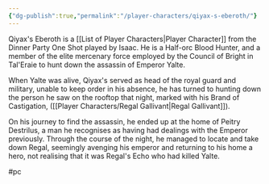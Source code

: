 ```yaml
---
{"dg-publish":true,"permalink":"/player-characters/qiyax-s-eberoth/"}
---
```


Qiyax's Eberoth is a [[List of Player Characters\|Player Character]] from the Dinner Party One Shot played by Isaac. He is a Half-orc Blood Hunter, and a member of the elite mercenary force employed by the Council of Bright in Tal'Eraie to hunt down the assassin of Emperor Yalte.

When Yalte was alive, Qiyax's served as head of the royal guard and military, unable to keep order in his absence, he has turned to hunting down the person he saw on the rooftop that night, marked with his Brand of Castigation, ([[Player Characters/Regal Gallivant\|Regal Gallivant]]).

On his journey to find the assassin, he ended up at the home of Peitry Destrilus, a man he recognises as having had dealings with the Emperor previously. Through the course of the night, he managed to locate and take down Regal, seemingly avenging his emperor and returning to his home a hero, not realising that it was Regal's Echo who had killed Yalte.

#pc 
